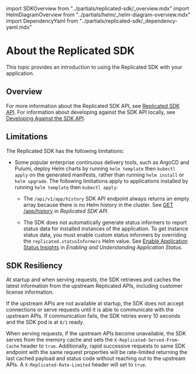 import SDKOverview from "../partials/replicated-sdk/_overview.mdx"
import HelmDiagramOverview from "../partials/helm/_helm-diagram-overview.mdx"
import DependencyYaml from "../partials/replicated-sdk/_dependency-yaml.mdx"

# About the Replicated SDK

This topic provides an introduction to using the Replicated SDK with your application.

## Overview

<SDKOverview/>

For more information about the Replicated SDK API, see [Replicated SDK API](/reference/replicated-sdk-apis). For information about developing against the SDK API locally, see [Developing Against the SDK API](replicated-sdk-development).

## Limitations

The Replicated SDK has the following limitations:

* Some popular enterprise continuous delivery tools, such as ArgoCD and Pulumi, deploy Helm charts by running `helm template` then `kubectl apply` on the generated manifests, rather than running `helm install` or `helm upgrade`.  The following limitations apply to applications installed by running `helm template` then `kubectl apply`:

  * The `/api/v1/app/history` SDK API endpoint always returns an empty array because there is no Helm history in the cluster. See [GET /app/history](/reference/replicated-sdk-apis#get-apphistory) in _Replicated SDK API_.

  * The SDK does not automatically generate status informers to report status data for installed instances of the application. To get instance status data, you must enable custom status informers by overriding the `replicated.statusInformers` Helm value. See [Enable Application Status Insights](/vendor/insights-app-status#enable-application-status-insights) in _Enabling and Understanding Application Status_.
 
## SDK Resiliency

At startup and when serving requests, the SDK retrieves and caches the latest information from the upstream Replicated APIs, including customer license information.

If the upstream APIs are not available at startup, the SDK does not accept connections or serve requests until it is able to communicate with the upstream APIs. If communication fails, the SDK retries every 10 seconds and the SDK pod is at `0/1` ready.

When serving requests, if the upstream APIs become unavailable, the SDK serves from the memory cache and sets the `X-Replicated-Served-From-Cache` header to `true`.  Additionally, rapid successive requests to same SDK endpoint with the same request properties will be rate-limited returning the last cached payload and status code without reaching out to the upstream APIs. A `X-Replicated-Rate-Limited` header will set to `true`.
